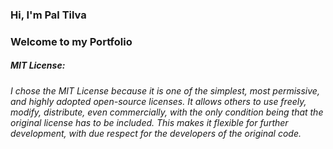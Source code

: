 ### Hi, I'm Pal Tilva
### Welcome to my Portfolio

##### MIT License:
###### I chose the MIT License because it is one of the simplest, most permissive, and highly adopted open-source licenses. It allows others to use freely, modify, distribute, even commercially, with the only condition being that the original license has to be included. This makes it flexible for further development, with due respect for the developers of the original code.
